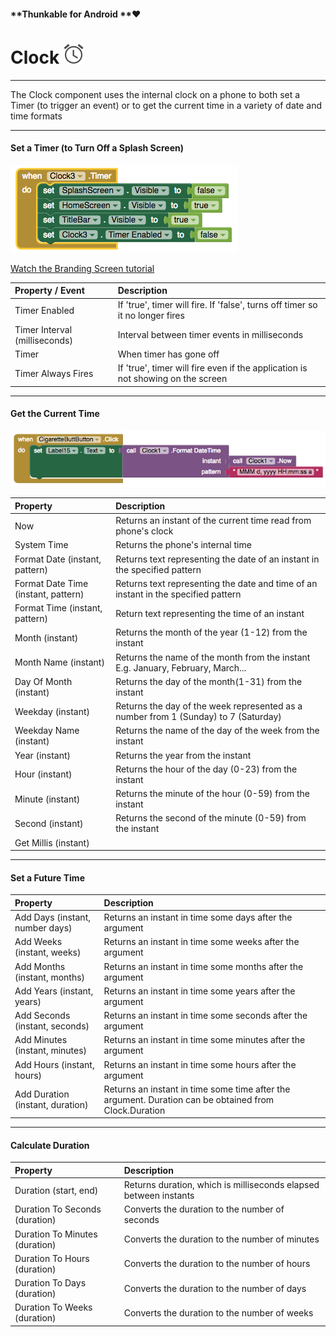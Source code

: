 #### **Thunkable for Android **❤

# Clock ![](/assets/clock-icon.png)

---

The Clock component uses the internal clock on a phone to both set a Timer \(to trigger an event\) or to get the current time in a variety of date and time formats

---

#### Set a Timer \(to Turn Off a Splash Screen\)

![](/assets/clock-blocks-1.png)

[Watch the Branding Screen tutorial](https://www.youtube.com/watch?v=9u365ejwTqg&t=1s)

| Property / Event | Description |
| :--- | :--- |
| Timer Enabled | If 'true', timer will fire. If 'false', turns off timer so it no longer fires |
| Timer Interval \(milliseconds\) | Interval between timer events in milliseconds |
| Timer | When timer has gone off |
| Timer Always Fires | If 'true', timer will fire even if the application is not showing on the screen |

---

#### Get the Current Time

![](/assets/clock-blocks-2.png)

| Property | Description |
| :--- | :--- |
| Now | Returns an instant of the current time read from phone's clock |
| System Time | Returns the phone's internal time |
| Format Date \(instant, pattern\) | Returns text representing the date of an instant in the specified pattern |
| Format Date Time \(instant, pattern\) | Returns text representing the date and time of an instant in the specified pattern |
| Format Time \(instant, pattern\) | Return text representing the time of an instant |
| Month \(instant\) | Returns the month of the year \(1-12\) from the instant |
| Month Name \(instant\) | Returns the name of the month from the instant E.g. January, February, March... |
| Day Of Month \(instant\) | Returns the day of the month\(1-31\) from the instant |
| Weekday \(instant\) | Returns the day of the week represented as a number from 1 \(Sunday\) to 7 \(Saturday\) |
| Weekday Name \(instant\) | Returns the name of the day of the week from the instant |
| Year \(instant\) | Returns the year from the instant |
| Hour \(instant\) | Returns the hour of the day \(0-23\) from the instant |
| Minute \(instant\) | Returns the minute of the hour \(0-59\) from the instant |
| Second \(instant\) | Returns the second of the minute \(0-59\) from the instant |
| Get Millis \(instant\) |  |  Returns the instant in time measured as milliseconds since 1970 |  |

---

#### Set a Future Time

| Property | Description |
| :--- | :--- |
| Add Days \(instant, number days\) | Returns an instant in time some days after the argument |
| Add Weeks \(instant, weeks\) | Returns an instant in time some weeks after the argument |
| Add Months \(instant, months\) | Returns an instant in time some months after the argument |
| Add Years \(instant, years\) | Returns an instant in time some years after the argument |
| Add Seconds \(instant, seconds\) | Returns an instant in time some seconds after the argument |
| Add Minutes \(instant, minutes\) | Returns an instant in time some minutes after the argument |
| Add Hours \(instant, hours\) | Returns an instant in time some hours after the argument |
| Add Duration \(instant, duration\) | Returns an instant in time some time after the argument. Duration can be obtained from Clock.Duration |

---

#### Calculate Duration

| Property | Description |
| :--- | :--- |
|  Duration \(start, end\) |  Returns duration, which is milliseconds elapsed between instants |
|  Duration To Seconds \(duration\) |  Converts the duration to the number of seconds |
|  Duration To Minutes \(duration\) |  Converts the duration to the number of minutes |
|  Duration To Hours \(duration\) |  Converts the duration to the number of hours |
|  Duration To Days \(duration\) |  Converts the duration to the number of days |
|  Duration To Weeks \(duration\) | Converts the duration to the number of weeks |



